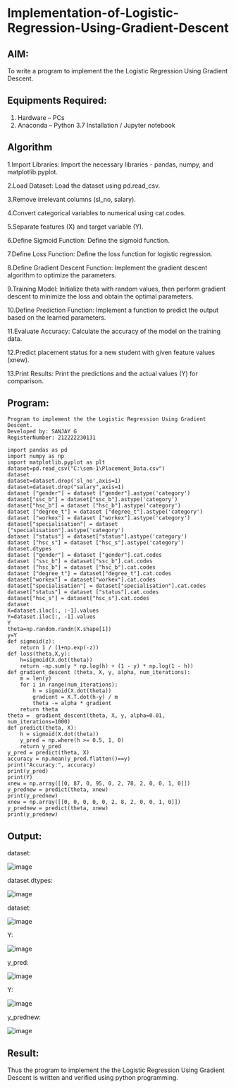 # Implementation-of-Logistic-Regression-Using-Gradient-Descent

## AIM:
To write a program to implement the the Logistic Regression Using Gradient Descent.

## Equipments Required:
1. Hardware – PCs
2. Anaconda – Python 3.7 Installation / Jupyter notebook

## Algorithm
1.Import Libraries: Import the necessary libraries - pandas, numpy, and matplotlib.pyplot.

2.Load Dataset: Load the dataset using pd.read_csv.

3.Remove irrelevant columns (sl_no, salary).

4.Convert categorical variables to numerical using cat.codes.

5.Separate features (X) and target variable (Y).

6.Define Sigmoid Function: Define the sigmoid function.

7.Define Loss Function: Define the loss function for logistic regression.

8.Define Gradient Descent Function: Implement the gradient descent algorithm to optimize the parameters.

9.Training Model: Initialize theta with random values, then perform gradient descent to minimize the loss and obtain the optimal parameters.

10.Define Prediction Function: Implement a function to predict the output based on the learned parameters.

11.Evaluate Accuracy: Calculate the accuracy of the model on the training data.

12.Predict placement status for a new student with given feature values (xnew).

13.Print Results: Print the predictions and the actual values (Y) for comparison.
## Program:
```
Program to implement the the Logistic Regression Using Gradient Descent.
Developed by: SANJAY G
RegisterNumber: 212222230131
```
```
import pandas as pd
import numpy as np
import matplotlib.pyplot as plt
dataset=pd.read_csv("C:\sem-1\Placement_Data.csv")
dataset
dataset=dataset.drop('sl_no',axis=1)
dataset=dataset.drop("salary",axis=1)
dataset ["gender"] = dataset ["gender"].astype('category')
dataset["ssc_b"] = dataset["ssc_b"].astype('category')
dataset["hsc_b"] = dataset ["hsc_b"].astype('category')
dataset ["degree_t"] = dataset ["degree_t"].astype('category')
dataset ["workex"] = dataset ["workex"].astype('category')
dataset["specialisation"] = dataset ["specialisation"].astype('category')
dataset ["status"] = dataset["status"].astype('category')
dataset ["hsc_s"] = dataset ["hsc_s"].astype('category')
dataset.dtypes
dataset ["gender"] = dataset ["gender"].cat.codes
dataset ["ssc_b"] = dataset["ssc_b"].cat.codes
dataset ["hsc_b"] = dataset ["hsc_b"].cat.codes
dataset ["degree_t"] = dataset["degree_t"].cat.codes
dataset["workex"] = dataset["workex"].cat.codes
dataset["specialisation"] = dataset["specialisation"].cat.codes
dataset["status"] = dataset ["status"].cat.codes
dataset["hsc_s"] = dataset["hsc_s"].cat.codes
dataset
X=dataset.iloc[:, :-1].values
Y=dataset.iloc[:, -1].values
Y
theta=np.random.randn(X.shape[1])
y=Y
def sigmoid(z):
    return 1 / (1+np.exp(-z))
def loss(theta,X,y):
    h=sigmoid(X.dot(theta))
    return -np.sum(y * np.log(h) + (1 - y) * np.log(1 - h))
def gradient_descent (theta, X, y, alpha, num_iterations):
    m = len(y)
    for i in range(num_iterations):
        h = sigmoid(X.dot(theta))
        gradient = X.T.dot(h-y) / m
        theta -= alpha * gradient
    return theta
theta =  gradient_descent(theta, X, y, alpha=0.01, num_iterations=1000)
def predict(theta, X): 
    h = sigmoid(X.dot(theta))
    y_pred = np.where(h >= 0.5, 1, 0)
    return y_pred
y_pred = predict(theta, X)
accuracy = np.mean(y_pred.flatten()==y)
print("Accuracy:", accuracy)
print(y_pred)
print(Y)
xnew = np.array([[0, 87, 0, 95, 0, 2, 78, 2, 0, 0, 1, 0]]) 
y_prednew = predict(theta, xnew) 
print(y_prednew)
xnew = np.array([[0, 0, 0, 0, 0, 2, 8, 2, 0, 0, 1, 0]]) 
y_prednew = predict(theta, xnew) 
print(y_prednew)

```

## Output:
dataset:

![image](https://github.com/23004513/-Implementation-of-Logistic-Regression-Using-Gradient-Descent/assets/138973069/b9b53ced-ff22-48f1-bd01-9d8be027192c)

dataset.dtypes:

![image](https://github.com/23004513/-Implementation-of-Logistic-Regression-Using-Gradient-Descent/assets/138973069/8e6091f9-b71f-4782-b7d1-6444b5d83616)

dataset:

![image](https://github.com/23004513/-Implementation-of-Logistic-Regression-Using-Gradient-Descent/assets/138973069/9a83b9f9-48a3-48b2-8315-c7e9d74435bf)



Y:

![image](https://github.com/23004513/-Implementation-of-Logistic-Regression-Using-Gradient-Descent/assets/138973069/760993ab-1e4b-479e-aa2f-ec5e984f5b35)

y_pred:

![image](https://github.com/23004513/-Implementation-of-Logistic-Regression-Using-Gradient-Descent/assets/138973069/b5aeb284-3645-4b8a-aaee-9436ec55bacc)

Y:

![image](https://github.com/23004513/-Implementation-of-Logistic-Regression-Using-Gradient-Descent/assets/138973069/36d4cbb7-e451-48a0-89f6-c61a678fb1c5)

y_prednew:

![image](https://github.com/23004513/-Implementation-of-Logistic-Regression-Using-Gradient-Descent/assets/138973069/20def8a9-c007-4bb9-94b1-e385f3accc37)


## Result:
Thus the program to implement the the Logistic Regression Using Gradient Descent is written and verified using python programming.

